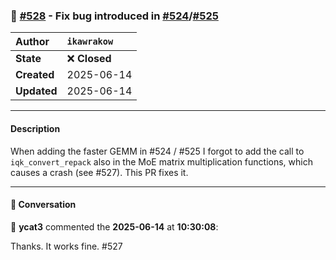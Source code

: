 ### 🐛 [#528](https://github.com/ikawrakow/ik_llama.cpp/pull/528) - Fix bug introduced in [#524](https://github.com/ikawrakow/ik_llama.cpp/issues/524)/[#525](https://github.com/ikawrakow/ik_llama.cpp/issues/525)

| **Author** | `ikawrakow` |
| :--- | :--- |
| **State** | ❌ **Closed** |
| **Created** | 2025-06-14 |
| **Updated** | 2025-06-14 |

---

#### Description

When adding the faster GEMM in #524 / #525 I forgot to add the call to `iqk_convert_repack` also in the MoE matrix multiplication functions, which causes a crash (see #527). This PR fixes it.

---

#### 💬 Conversation

👤 **ycat3** commented the **2025-06-14** at **10:30:08**:<br>

Thanks.
It works fine.
#527